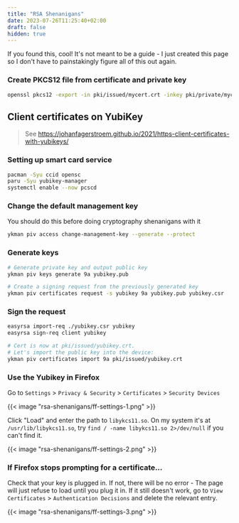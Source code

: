 ```yaml
---
title: "RSA Shenanigans"
date: 2023-07-26T11:25:40+02:00
draft: false
hidden: true
---
```


If you found this, cool! It's not meant to be a guide - I just created this page so I don't have to painstakingly figure all of this out again.

### Create PKCS12 file from certificate and private key

```bash
openssl pkcs12 -export -in pki/issued/mycert.crt -inkey pki/private/mycert.key -name 'mycert' -out mycert.p12
```

## Client certificates on YubiKey
> See https://johanfagerstroem.github.io/2021/https-client-certificates-with-yubikeys/

### Setting up smart card service

```bash
pacman -Syu ccid opensc
paru -Syu yubikey-manager
systemctl enable --now pcscd
```

### Change the default management key

You should do this before doing cryptography shenanigans with it

```bash
ykman piv access change-management-key --generate --protect
```

### Generate keys

```bash
# Generate private key and output public key
ykman piv keys generate 9a yubikey.pub

# Create a signing request from the previously generated key
ykman piv certificates request -s yubikey 9a yubikey.pub yubikey.csr
```

### Sign the request

```bash
easyrsa import-req ./yubikey.csr yubikey
easyrsa sign-req client yubikey

# Cert is now at pki/issued/yubikey.crt.
# Let's import the public key into the device:
ykman piv certificates import 9a pki/issued/yubikey.crt
```

### Use the Yubikey in Firefox

Go to `Settings` > `Privacy & Security` > `Certificates` > `Security Devices`

{{< image "rsa-shenanigans/ff-settings-1.png" >}}

Click "Load" and enter the path to `libykcs11.so`. On my system it's at `/usr/lib/libykcs11.so`, try `find / -name libykcs11.so 2>/dev/null` if you can't find it.

{{< image "rsa-shenanigans/ff-settings-2.png" >}}

### If Firefox stops prompting for a certificate...
Check that your key is plugged in. If not, there will be no error - The page will just refuse to load until you plug it in.
If it still doesn't work, go to `View Certificates` > `Authentication Decisions` and delete the relevant entry.

{{< image "rsa-shenanigans/ff-settings-3.png" >}}
